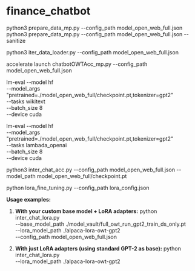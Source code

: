 # finance_chatbot

python3 prepare_data_mp.py --config_path model_open_web_full.json
python3 prepare_data_mp.py --config_path model_open_web_full.json --sanitize

python3 iter_data_loader.py --config_path model_open_web_full.json

accelerate launch chatbotOWTAcc_mp.py --config_path model_open_web_full.json

lm-eval --model hf \
        --model_args "pretrained=./model_open_web_full/checkpoint.pt,tokenizer=gpt2" \
        --tasks wikitext \
        --batch_size 8 \
        --device cuda

lm-eval --model hf \
        --model_args "pretrained=./model_open_web_full/checkpoint.pt,tokenizer=gpt2" \
        --tasks lambada_openai \
        --batch_size 8 \
        --device cuda


python3 inter_chat_acc.py  --config_path model_open_web_full.json --model_path model_open_web_full/checkpoint.pt

python lora_fine_tuning.py --config_path lora_config.json

**Usage examples:**

1. **With your custom base model + LoRA adapters:**
python inter_chat_lora.py \
    --base_model_path ./model_vault/full_owt_run_gpt2_train_ds_only.pt \
    --lora_model_path ./alpaca-lora-owt-gpt2 \
    --config_path model_open_web_full.json

2. **With just LoRA adapters (using standard GPT-2 as base):**
python inter_chat_lora.py \
    --lora_model_path ./alpaca-lora-owt-gpt2

